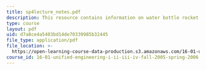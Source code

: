 ```yaml
---
title: sp4lecture_notes.pdf
description: This resource contains information on water bottle rocket design cheat sheet.
type: course
layout: pdf
uid: d7a8ce4a5403bd14de70339985b32445
file_type: application/pdf
file_location: >-
  https://open-learning-course-data-production.s3.amazonaws.com/16-01-unified-engineering-i-ii-iii-iv-fall-2005-spring-2006/d7a8ce4a5403bd14de70339985b32445_sp4lecture_notes.pdf
course_id: 16-01-unified-engineering-i-ii-iii-iv-fall-2005-spring-2006
---
```

